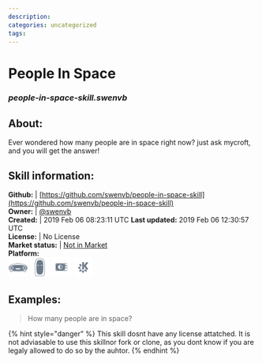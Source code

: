 ```yaml
--- 
description: 
categories: uncategorized   
tags:   
---
```


# People In Space  
### _people-in-space-skill.swenvb_  
## About:  
Ever wondered how many people are in space right now? just ask mycroft, and you will get the answer!

## Skill information:  
**Github:** | [https://github.com/swenvb/people-in-space-skill](https://github.com/swenvb/people-in-space-skill)  
**Owner:** | [@swenvb](https://github.com/swenvb)  
**Created:** | 2019 Feb 06 08:23:11 UTC  **Last updated:** 2019 Feb 06 12:30:57 UTC  
**License:** | No License  
**Market status:** | [Not in Market](https://market.mycroft.ai/skill/)  
**Platform:**  
 ![](../.gitbook/assets/mark-1-icon.png)  ![](../.gitbook/assets/mark-2-icon.png)  ![](../.gitbook/assets/picroft-icon.png)  ![](../.gitbook/assets/kde.png)   
## Examples:  
> How many people are in space?  
  
{% hint style="danger" %}
This skill dosnt have any license attatched. It is not adviasable to use this skillnor fork or clone, as you dont know if you are legaly allowed to do so by the auhtor.
{% endhint %}
